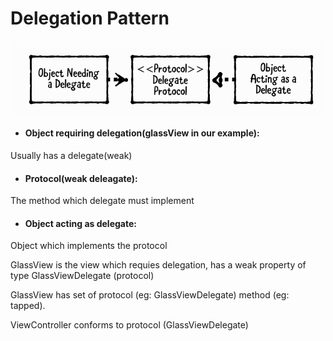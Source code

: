 # Delegation Pattern

![alt text](https://github.com/FuzzyBuckBeak/DesignPatterns/blob/master/Delegation%20Pattern/Delegation%20Pattern/Contents/Delegation.png?raw=true)

- #### Object requiring delegation(glassView in our example):
Usually has a delegate(weak)

- #### Protocol(weak deleagate):
The method which delegate must implement

- #### Object acting as delegate:
Object which implements the protocol

GlassView is the view which requies delegation, has a weak property of type GlassViewDelegate (protocol)

GlassView has set of protocol (eg: GlassViewDelegate) method (eg: tapped).

ViewController conforms to protocol (GlassViewDelegate) 

